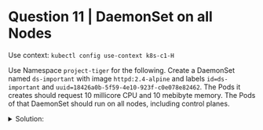 # Question 11 | DaemonSet on all Nodes

Use context: `kubectl config use-context k8s-c1-H`

Use Namespace `project-tiger` for the following. Create a DaemonSet named `ds-important` with image `httpd:2.4-alpine` and labels `id=ds-important` and `uuid=18426a0b-5f59-4e10-923f-c0e078e82462`. The Pods it creates should request 10 millicore CPU and 10 mebibyte memory. The Pods of that DaemonSet should run on all nodes, including control planes.

<details>
<summary>Solution:</summary>

As of now, we aren't able to create a DaemonSet directly using `kubectl`, so we create a Deployment and make the necessary changes.

```shell
k -n project-tiger create deployment --image=httpd:2.4-alpine ds-important $do > 11.yaml
```

Then we adjust the YAML to:

```yaml
# 11.yaml
apiVersion: apps/v1
kind: DaemonSet                                     # change from Deployment to DaemonSet
metadata:
  creationTimestamp: null
  labels:                                           # add
    id: ds-important                                # add
    uuid: 18426a0b-5f59-4e10-923f-c0e078e82462      # add
  name: ds-important
  namespace: project-tiger                          # important
spec:
  #replicas: 1                                      # remove
  selector:
    matchLabels:
      id: ds-important                              # add
      uuid: 18426a0b-5f59-4e10-923f-c0e078e82462    # add
  #strategy: {}                                     # remove
  template:
    metadata:
      creationTimestamp: null
      labels:
        id: ds-important                            # add
        uuid: 18426a0b-5f59-4e10-923f-c0e078e82462  # add
    spec:
      containers:
      - image: httpd:2.4-alpine
        name: ds-important
        resources:
          requests:                                 # add
            cpu: 10m                                # add
            memory: 10Mi                            # add
      tolerations:                                  # add
      - effect: NoSchedule                          # add
        key: node-role.kubernetes.io/control-plane  # add
#status: {}                                         # remove
```

It was requested that the DaemonSet runs on all nodes, so we need to specify the toleration for this.

Let's confirm:

```shell
k -f 11.yaml create
k -n project-tiger get ds

NAME           DESIRED   CURRENT   READY   UP-TO-DATE   AVAILABLE   NODE SELECTOR   AGE
ds-important   3         3         3       3            3           <none>          8s

k -n project-tiger get pod -l id=ds-important -o wide

NAME                      READY   STATUS          NODE
ds-important-6pvgm        1/1     Running   ...   cluster1-node1
ds-important-lh5ts        1/1     Running   ...   cluster1-controlplane1
ds-important-qhjcq        1/1     Running   ...   cluster1-node2
```

</details>
